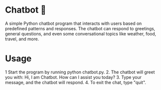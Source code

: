 # Chatbot 🤖
A simple Python chatbot program that interacts with users based on predefined patterns and responses. The chatbot can respond to greetings, general questions, and even some conversational topics like weather, food, travel, and more.

# Usage
1 Start the program by running python chatbot.py.
2. The chatbot will greet you with: Hi, I am Chatbot. How can I assist you today?
3. Type your message, and the chatbot will respond.
4. To exit the chat, type "quit".
